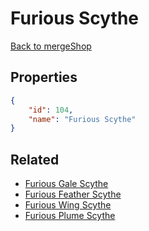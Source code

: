 # Furious Scythe

<no description available>

[Back to mergeShop](../merge-shops.md)

## Properties

```json
{
    "id": 104,
    "name": "Furious Scythe"
}
```

## Related

- [Furious Gale Scythe](../items/18211-furious-gale-scythe.md)
- [Furious Feather Scythe](../items/6622-furious-feather-scythe.md)
- [Furious Wing Scythe](../items/6621-furious-wing-scythe.md)
- [Furious Plume Scythe](../items/6620-furious-plume-scythe.md)

